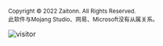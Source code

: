 
<small><a style="color:inherit;text-decoration: none;" href="https://github.com/Zaitonn">Copyright © 2022 Zaitonn. All Rights Reserved.</a><br>此软件与Mojang Studio、网易、Microsoft没有从属关系。</small>

![visitor](https://visitor-badge.glitch.me/badge?page_id=Zaitonn.Serein&left_text=Serein%20Visitor ':no-zoom')
